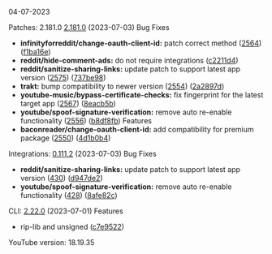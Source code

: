 04-07-2023

Patches: 2.181.0
  [2.181.0](https://github.com/revanced/revanced-patches/compare/v2.180.0...v2.181.0) (2023-07-03)
 Bug Fixes
* **infinityforreddit/change-oauth-client-id:** patch correct method ([2564](https://github.com/revanced/revanced-patches/issues/2564)) ([f1ba16e](https://github.com/revanced/revanced-patches/commit/f1ba16ebfe2fda86af96d094481ed472eebcb4f9))
* **reddit/hide-comment-ads:** do not require integrations ([c2211d4](https://github.com/revanced/revanced-patches/commit/c2211d458d5cab030999e604a87cc1d02805b7ef))
* **reddit/sanitize-sharing-links:** update patch to support latest app version ([2575](https://github.com/revanced/revanced-patches/issues/2575)) ([737be98](https://github.com/revanced/revanced-patches/commit/737be9815bad985328bbbead4d32f9398241eef2))
* **trakt:** bump compatibility to newer version ([2554](https://github.com/revanced/revanced-patches/issues/2554)) ([2a2897d](https://github.com/revanced/revanced-patches/commit/2a2897dc9e81799a3318875122fc7b49692e3764))
* **youtube-music/bypass-certificate-checks:** fix fingerprint for the latest target app ([2567](https://github.com/revanced/revanced-patches/issues/2567)) ([8eacb5b](https://github.com/revanced/revanced-patches/commit/8eacb5b5ace816da4d98b990eff0ea208691660c))
* **youtube/spoof-signature-verification:** remove auto re-enable functionality ([2556](https://github.com/revanced/revanced-patches/issues/2556)) ([b8df8fb](https://github.com/revanced/revanced-patches/commit/b8df8fb99707fdac32e272fee8469dfeb940504d))
 Features
* **baconreader/change-oauth-client-id:** add compatibility for premium package ([2550](https://github.com/revanced/revanced-patches/issues/2550)) ([4d1b0b4](https://github.com/revanced/revanced-patches/commit/4d1b0b442768be4f7a12de63d8b973b2ca113f23))

 
Integrations:   [0.111.2](https://github.com/revanced/revanced-integrations/compare/v0.111.1...v0.111.2) (2023-07-03)
 Bug Fixes
* **reddit/sanitize-sharing-links:** update patch to support latest app version ([430](https://github.com/revanced/revanced-integrations/issues/430)) ([d947de2](https://github.com/revanced/revanced-integrations/commit/d947de2e03683889f11fc461dc53e08fee735ca8))
* **youtube/spoof-signature-verification:** remove auto re-enable functionality ([428](https://github.com/revanced/revanced-integrations/issues/428)) ([8afe82c](https://github.com/revanced/revanced-integrations/commit/8afe82c0e078880d58e3adef23618a6feaf52e7e))

 
CLI:   [2.22.0](https://github.com/j-hc/revanced-cli/compare/v2.21.5...v2.22.0) (2023-07-01)
 Features
* rip-lib and unsigned ([c7e9522](https://github.com/j-hc/revanced-cli/commit/c7e9522bf140159a87e6240af71f70c6b0a02e4b))
 

YouTube version: 18.19.35

